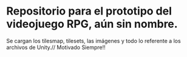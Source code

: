 # Repositorio para el prototipo del videojuego RPG, aún sin nombre.

Se cargan los tilesmap, tilesets, las imágenes y todo lo referente a los archivos de Unity.//
Motivado Siempre!!


